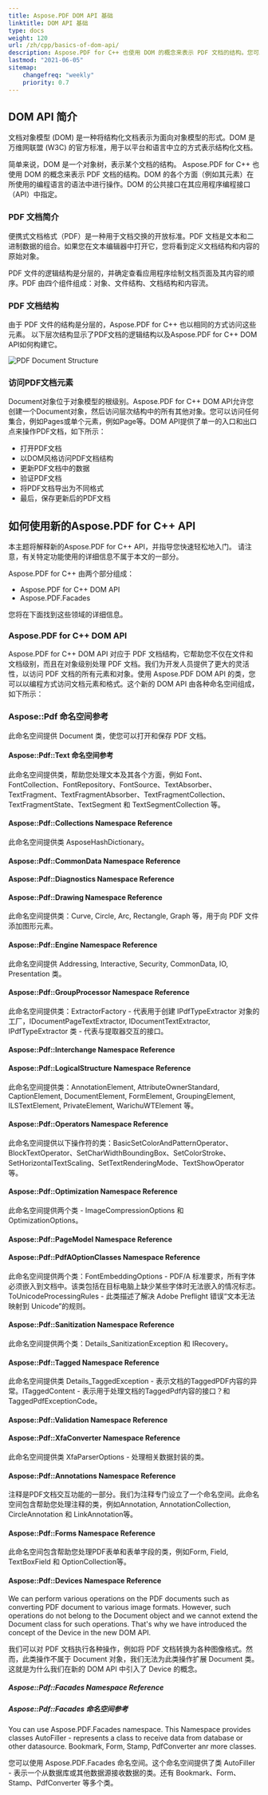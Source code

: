 ```yaml
---
title: Aspose.PDF DOM API 基础
linktitle: DOM API 基础
type: docs
weight: 120
url: /zh/cpp/basics-of-dom-api/
description: Aspose.PDF for C++ 也使用 DOM 的概念来表示 PDF 文档的结构。您可以在此处阅读该结构的描述。
lastmod: "2021-06-05"
sitemap:
    changefreq: "weekly"
    priority: 0.7
---
```


## DOM API 简介

文档对象模型 (DOM) 是一种将结构化文档表示为面向对象模型的形式。DOM 是万维网联盟 (W3C) 的官方标准，用于以平台和语言中立的方式表示结构化文档。

简单来说，DOM 是一个对象树，表示某个文档的结构。 Aspose.PDF for C++ 也使用 DOM 的概念来表示 PDF 文档的结构。DOM 的各个方面（例如其元素）在所使用的编程语言的语法中进行操作。DOM 的公共接口在其应用程序编程接口（API）中指定。

### PDF 文档简介

便携式文档格式（PDF）是一种用于文档交换的开放标准。PDF 文档是文本和二进制数据的组合。如果您在文本编辑器中打开它，您将看到定义文档结构和内容的原始对象。

PDF 文件的逻辑结构是分层的，并确定查看应用程序绘制文档页面及其内容的顺序。PDF 由四个组件组成：对象、文件结构、文档结构和内容流。

### PDF 文档结构

由于 PDF 文件的结构是分层的，Aspose.PDF for C++ 也以相同的方式访问这些元素。 以下层次结构显示了PDF文档的逻辑结构以及Aspose.PDF for C++ DOM API如何构建它。

![PDF Document Structure](../images/structure.png)

### 访问PDF文档元素

Document对象位于对象模型的根级别。Aspose.PDF for C++ DOM API允许您创建一个Document对象，然后访问层次结构中的所有其他对象。您可以访问任何集合，例如Pages或单个元素，例如Page等。DOM API提供了单一的入口和出口点来操作PDF文档，如下所示：

- 打开PDF文档
- 以DOM风格访问PDF文档结构
- 更新PDF文档中的数据
- 验证PDF文档
- 将PDF文档导出为不同格式
- 最后，保存更新后的PDF文档

## 如何使用新的Aspose.PDF for C++ API

本主题将解释新的Aspose.PDF for C++ API，并指导您快速轻松地入门。 请注意，有关特定功能使用的详细信息不属于本文的一部分。

Aspose.PDF for C++ 由两个部分组成：

- Aspose.PDF for C++ DOM API
- Aspose.PDF.Facades

您将在下面找到这些领域的详细信息。

### Aspose.PDF for C++ DOM API

Aspose.PDF for C++ DOM API 对应于 PDF 文档结构，它帮助您不仅在文件和文档级别，而且在对象级别处理 PDF 文档。我们为开发人员提供了更大的灵活性，以访问 PDF 文档的所有元素和对象。使用 Aspose.PDF DOM API 的类，您可以以编程方式访问文档元素和格式。这个新的 DOM API 由各种命名空间组成，如下所示：

### Aspose::Pdf 命名空间参考

此命名空间提供 Document 类，使您可以打开和保存 PDF 文档。

#### Aspose::Pdf::Text 命名空间参考

此命名空间提供类，帮助您处理文本及其各个方面，例如 Font、FontCollection、FontRepository、FontSource、TextAbsorber、TextFragment、TextFragmentAbsorber、TextFragmentCollection、TextFragmentState、TextSegment 和 TextSegmentCollection 等。
#### Aspose::Pdf::Collections Namespace Reference

此命名空间提供类 AsposeHashDictionary。

#### Aspose::Pdf::CommonData Namespace Reference

#### Aspose::Pdf::Diagnostics Namespace Reference

#### Aspose::Pdf::Drawing Namespace Reference

此命名空间提供类：Curve, Circle, Arc, Rectangle, Graph 等，用于向 PDF 文件添加图形元素。

#### Aspose::Pdf::Engine Namespace Reference

此命名空间提供 Addressing, Interactive, Security, CommonData, IO, Presentation 类。

#### Aspose::Pdf::GroupProcessor Namespace Reference

此命名空间提供类：ExtractorFactory - 代表用于创建 IPdfTypeExtractor 对象的工厂，IDocumentPageTextExtractor, IDocumentTextExtractor, IPdfTypeExtractor 类 - 代表与提取器交互的接口。

#### Aspose::Pdf::Interchange Namespace Reference

#### Aspose::Pdf::LogicalStructure Namespace Reference

此命名空间提供类：AnnotationElement, AttributeOwnerStandard, CaptionElement, DocumentElement, FormElement, GroupingElement, ILSTextElement, PrivateElement, WarichuWTElement 等。

#### Aspose::Pdf::Operators Namespace Reference

此命名空间提供以下操作符的类：BasicSetColorAndPatternOperator、BlockTextOperator、SetCharWidthBoundingBox、SetColorStroke、SetHorizontalTextScaling、SetTextRenderingMode、TextShowOperator 等。

#### Aspose::Pdf::Optimization Namespace Reference

此命名空间提供两个类 - ImageCompressionOptions 和 OptimizationOptions。

#### Aspose::Pdf::PageModel Namespace Reference

#### Aspose::Pdf::PdfAOptionClasses Namespace Reference

此命名空间提供两个类：FontEmbeddingOptions - PDF/A 标准要求，所有字体必须嵌入到文档中。该类包括在目标电脑上缺少某些字体时无法嵌入的情况标志。ToUnicodeProcessingRules - 此类描述了解决 Adobe Preflight 错误“文本无法映射到 Unicode”的规则。

#### Aspose::Pdf::Sanitization Namespace Reference

此命名空间提供两个类：Details_SanitizationException 和 IRecovery。

#### Aspose::Pdf::Tagged Namespace Reference

此命名空间提供类 Details_TaggedException - 表示文档的TaggedPDF内容的异常。ITaggedContent - 表示用于处理文档的TaggedPdf内容的接口？和TaggedPdfExceptionCode。

#### Aspose::Pdf::Validation Namespace Reference

#### Aspose::Pdf::XfaConverter Namespace Reference

此命名空间提供类 XfaParserOptions - 处理相关数据封装的类。

#### Aspose::Pdf::Annotations Namespace Reference

注释是PDF文档交互功能的一部分。我们为注释专门设立了一个命名空间。此命名空间包含帮助您处理注释的类，例如Annotation, AnnotationCollection, CircleAnnotation 和 LinkAnnotation等。

#### Aspose::Pdf::Forms Namespace Reference

此命名空间包含帮助您处理PDF表单和表单字段的类，例如Form, Field, TextBoxField 和 OptionCollection等。

#### Aspose::Pdf::Devices Namespace Reference

We can perform various operations on the PDF documents such as converting PDF document to various image formats. However, such operations do not belong to the Document object and we cannot extend the Document class for such operations. That's why we have introduced the concept of the Device in the new DOM API.

我们可以对 PDF 文档执行各种操作，例如将 PDF 文档转换为各种图像格式。然而，此类操作不属于 Document 对象，我们无法为此类操作扩展 Document 类。这就是为什么我们在新的 DOM API 中引入了 Device 的概念。

##### Aspose::Pdf::Facades Namespace Reference

##### Aspose::Pdf::Facades 命名空间参考

You can use Aspose.PDF.Facades namespace. This Namespace provides classes AutoFiller - represents a class to receive data from database or other datasource. Bookmark, Form, Stamp, PdfConverter anr more classes.

您可以使用 Aspose.PDF.Facades 命名空间。这个命名空间提供了类 AutoFiller - 表示一个从数据库或其他数据源接收数据的类。还有 Bookmark、Form、Stamp、PdfConverter 等多个类。